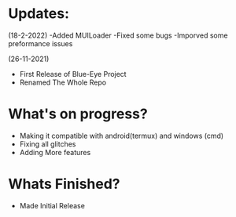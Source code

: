 # Updates:
(18-2-2022)
-Added MUILoader
-Fixed some bugs
-Imporved some preformance issues

(26-11-2021)

- First Release of Blue-Eye Project 
- Renamed The Whole Repo 

# What's on progress?

- Making it compatible with android(termux) and windows (cmd)
- Fixing all glitches 
- Adding More features

# Whats Finished?

- Made Initial Release